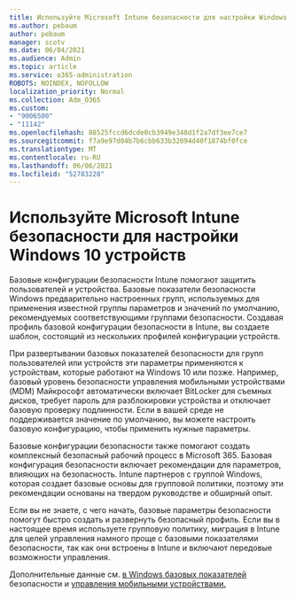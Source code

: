 ```yaml
---
title: Используйте Microsoft Intune безопасности для настройки Windows 10 устройств
ms.author: pebaum
author: pebaum
manager: scotv
ms.date: 06/04/2021
ms.audience: Admin
ms.topic: article
ms.service: o365-administration
ROBOTS: NOINDEX, NOFOLLOW
localization_priority: Normal
ms.collection: Adm_O365
ms.custom:
- "9006500"
- "11142"
ms.openlocfilehash: 88525fccd6dcde0cb3949e348d1f2a7df3ee7ce7
ms.sourcegitcommit: f7a9e97d04b7b6cbb633b32094d40f1874bf0fce
ms.translationtype: MT
ms.contentlocale: ru-RU
ms.lasthandoff: 06/06/2021
ms.locfileid: "52783228"
---
```

# <a name="use-microsoft-intune-security-baselines-to-configure-windows-10-devices"></a>Используйте Microsoft Intune безопасности для настройки Windows 10 устройств

Базовые конфигурации безопасности Intune помогают защитить пользователей и устройства. Базовые показатели безопасности Windows предварительно настроенных групп, используемых для применения известной группы параметров и значений по умолчанию, рекомендуемых соответствующими группами безопасности. Создавая профиль базовой конфигурации безопасности в Intune, вы создаете шаблон, состоящий из нескольких профилей конфигурации устройств.

При развертывании базовых показателей безопасности для групп пользователей или устройств эти параметры применяются к устройствам, которые работают на Windows 10 или позже. Например, базовый уровень безопасности управления мобильными устройствами (MDM) Майкрософт автоматически включает BitLocker для съемных дисков, требует пароль для разблокировки устройства и отключает базовую проверку подлинности. Если в вашей среде не поддерживается значение по умолчанию, вы можете настроить базовую конфигурацию, чтобы применить нужные параметры.

Базовые конфигурации безопасности также помогают создать комплексный безопасный рабочий процесс в Microsoft 365. Базовая конфигурация безопасности включает рекомендации для параметров, влияющих на безопасность. Intune партнеров с группой Windows, которая создает базовые основы для групповой политики, поэтому эти рекомендации основаны на твердом руководстве и обширный опыт.

Если вы не знаете, с чего начать, базовые параметры безопасности помогут быстро создать и развернуть безопасный профиль. Если вы в настоящее время используете групповую политику, миграция в Intune для целей управления намного проще с базовыми показателями безопасности, так как они встроены в Intune и включают передовые возможности управления.

Дополнительные данные см. [в Windows базовых показателей](/windows/security/threat-protection/windows-security-baselines) безопасности и [управления мобильными устройствами.](/windows/client-management/mdm/)


